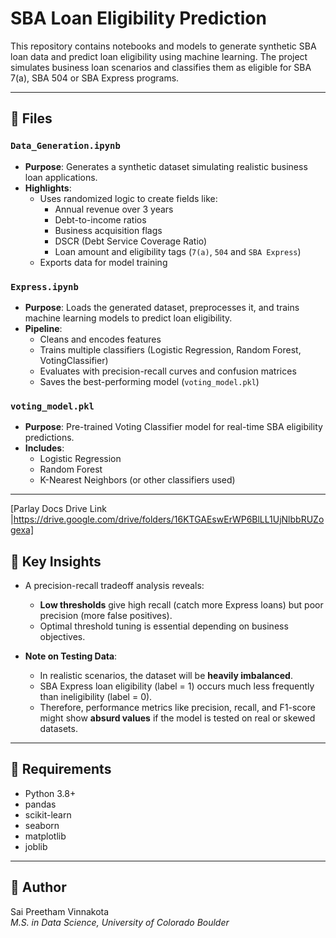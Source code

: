 
# SBA Loan Eligibility Prediction

This repository contains notebooks and models to generate synthetic SBA loan data and predict loan eligibility using machine learning. The project simulates business loan scenarios and classifies them as eligible for SBA 7(a), SBA 504 or SBA Express programs.

---

## 📁 Files

### `Data_Generation.ipynb`
- **Purpose**: Generates a synthetic dataset simulating realistic business loan applications.
- **Highlights**:
  - Uses randomized logic to create fields like:
    - Annual revenue over 3 years
    - Debt-to-income ratios
    - Business acquisition flags
    - DSCR (Debt Service Coverage Ratio)
    - Loan amount and eligibility tags (`7(a)`, `504` and `SBA Express`)
  - Exports data for model training

### `Express.ipynb`
- **Purpose**: Loads the generated dataset, preprocesses it, and trains machine learning models to predict loan eligibility.
- **Pipeline**:
  - Cleans and encodes features
  - Trains multiple classifiers (Logistic Regression, Random Forest, VotingClassifier)
  - Evaluates with precision-recall curves and confusion matrices
  - Saves the best-performing model (`voting_model.pkl`)

### `voting_model.pkl`
- **Purpose**: Pre-trained Voting Classifier model for real-time SBA eligibility predictions.
- **Includes**:
  - Logistic Regression
  - Random Forest
  - K-Nearest Neighbors (or other classifiers used)

---

[Parlay Docs Drive Link |https://drive.google.com/drive/folders/16KTGAEswErWP6BlLL1UjNlbbRUZogexa]

## 🧠 Key Insights

- A precision-recall tradeoff analysis reveals:
  - **Low thresholds** give high recall (catch more Express loans) but poor precision (more false positives).
  - Optimal threshold tuning is essential depending on business objectives.

- **Note on Testing Data**:
  - In realistic scenarios, the dataset will be **heavily imbalanced**.
  - SBA Express loan eligibility (label = 1) occurs much less frequently than ineligibility (label = 0).
  - Therefore, performance metrics like precision, recall, and F1-score might show **absurd values** if the model is tested on real or skewed datasets.

---


## 🧰 Requirements

- Python 3.8+
- pandas
- scikit-learn
- seaborn
- matplotlib
- joblib

---

## 📌 Author

Sai Preetham Vinnakota  
_M.S. in Data Science, University of Colorado Boulder_
